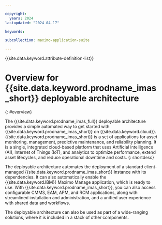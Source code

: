 ```yaml
---

copyright:
  years: 2024
lastupdated: "2024-04-17"

keywords:

subcollection: maximo-application-suite

---
```

{{site.data.keyword.attribute-definition-list}}

# Overview for {{site.data.keyword.prodname_imas_short}} deployable architecture
{: #overview}

The {{site.data.keyword.prodname_imas_full}} deployable architecture provides a simple automated way to get started with {{site.data.keyword.prodname_imas_short}} on {{site.data.keyword.cloud}}. {{site.data.keyword.prodname_imas_short}} is a set of applications for asset monitoring, management, predictive maintenance, and reliability planning. It is a single, integrated cloud-based platform that uses Artificial Intelligence (AI), Internet of Things (IoT), and analytics to optimize performance, extend asset lifecycles, and reduce operational downtime and costs.
{: shortdesc}

The deployable architecture automates the deployment of a standard client-managed {{site.data.keyword.prodname_imas_short}} instance with its dependencies. It can also automatically enable the {{site.data.keyword.IBM}} Maximo Manage application, which is ready to use. With {{site.data.keyword.prodname_imas_short}}, you can also access configurable CMMS, EAM, APM, and RCM applications, along with streamlined installation and administration, and a unified user experience with shared data and workflows.

The deployable architecture can also be used as part of a wide-ranging solutions, where it is included in a stack of other components.
